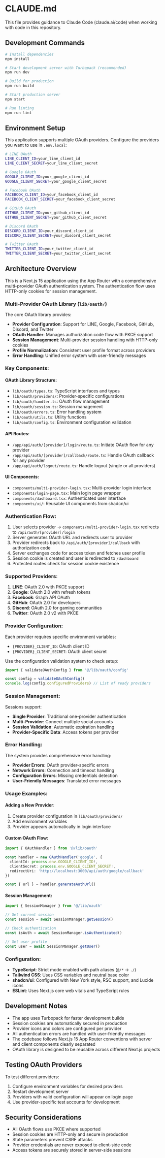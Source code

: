 # CLAUDE.md

This file provides guidance to Claude Code (claude.ai/code) when working with code in this repository.

## Development Commands

```bash
# Install dependencies
npm install

# Start development server with Turbopack (recommended)
npm run dev

# Build for production
npm run build

# Start production server
npm start

# Run linting
npm run lint
```

## Environment Setup

This application supports multiple OAuth providers. Configure the providers you want to use in `.env.local`:

```bash
# LINE OAuth
LINE_CLIENT_ID=your_line_client_id
LINE_CLIENT_SECRET=your_line_client_secret

# Google OAuth
GOOGLE_CLIENT_ID=your_google_client_id
GOOGLE_CLIENT_SECRET=your_google_client_secret

# Facebook OAuth
FACEBOOK_CLIENT_ID=your_facebook_client_id
FACEBOOK_CLIENT_SECRET=your_facebook_client_secret

# GitHub OAuth
GITHUB_CLIENT_ID=your_github_client_id
GITHUB_CLIENT_SECRET=your_github_client_secret

# Discord OAuth
DISCORD_CLIENT_ID=your_discord_client_id
DISCORD_CLIENT_SECRET=your_discord_client_secret

# Twitter OAuth
TWITTER_CLIENT_ID=your_twitter_client_id
TWITTER_CLIENT_SECRET=your_twitter_client_secret
```

## Architecture Overview

This is a Next.js 15 application using the App Router with a comprehensive multi-provider OAuth authentication system. The authentication flow uses HTTP-only cookies for session management.

### Multi-Provider OAuth Library (`lib/oauth/`)

The core OAuth library provides:
- **Provider Configuration**: Support for LINE, Google, Facebook, GitHub, Discord, and Twitter
- **OAuth Handler**: Manages authorization code flow with PKCE support
- **Session Management**: Multi-provider session handling with HTTP-only cookies
- **Profile Normalization**: Consistent user profile format across providers
- **Error Handling**: Unified error system with user-friendly messages

### Key Components:

#### OAuth Library Structure:
- `lib/oauth/types.ts`: TypeScript interfaces and types
- `lib/oauth/providers/`: Provider-specific configurations
- `lib/oauth/handler.ts`: OAuth flow management
- `lib/oauth/session.ts`: Session management
- `lib/oauth/errors.ts`: Error handling system
- `lib/oauth/utils.ts`: Utility functions
- `lib/oauth/config.ts`: Environment configuration validation

#### API Routes:
- `/app/api/auth/[provider]/login/route.ts`: Initiate OAuth flow for any provider
- `/app/api/auth/[provider]/callback/route.ts`: Handle OAuth callback for any provider
- `/app/api/auth/logout/route.ts`: Handle logout (single or all providers)

#### UI Components:
- `components/multi-provider-login.tsx`: Multi-provider login interface
- `components/login-page.tsx`: Main login page wrapper
- `components/dashboard.tsx`: Authenticated user interface
- `components/ui/`: Reusable UI components from shadcn/ui

### Authentication Flow:

1. User selects provider → `components/multi-provider-login.tsx` redirects to `/api/auth/[provider]/login`
2. Server generates OAuth URL and redirects user to provider
3. Provider redirects back to `/api/auth/[provider]/callback` with authorization code
4. Server exchanges code for access token and fetches user profile
5. Session cookie is created and user is redirected to `/dashboard`
6. Protected routes check for session cookie existence

### Supported Providers:

1. **LINE**: OAuth 2.0 with PKCE support
2. **Google**: OAuth 2.0 with refresh tokens
3. **Facebook**: Graph API OAuth
4. **GitHub**: OAuth 2.0 for developers
5. **Discord**: OAuth 2.0 for gaming communities
6. **Twitter**: OAuth 2.0 v2 with PKCE

### Provider Configuration:

Each provider requires specific environment variables:
- `{PROVIDER}_CLIENT_ID`: OAuth client ID
- `{PROVIDER}_CLIENT_SECRET`: OAuth client secret

Use the configuration validation system to check setup:

```typescript
import { validateOAuthConfig } from '@/lib/oauth/config'

const config = validateOAuthConfig()
console.log(config.configuredProviders) // List of ready providers
```

### Session Management:

Sessions support:
- **Single Provider**: Traditional one-provider authentication
- **Multi-Provider**: Connect multiple social accounts
- **Session Validation**: Automatic expiration handling
- **Provider-Specific Data**: Access tokens per provider

### Error Handling:

The system provides comprehensive error handling:
- **Provider Errors**: OAuth provider-specific errors
- **Network Errors**: Connection and timeout handling
- **Configuration Errors**: Missing credentials detection
- **User-Friendly Messages**: Translated error messages

### Usage Examples:

#### Adding a New Provider:
1. Create provider configuration in `lib/oauth/providers/`
2. Add environment variables
3. Provider appears automatically in login interface

#### Custom OAuth Flow:
```typescript
import { OAuthHandler } from '@/lib/oauth'

const handler = new OAuthHandler('google', {
  clientId: process.env.GOOGLE_CLIENT_ID!,
  clientSecret: process.env.GOOGLE_CLIENT_SECRET!,
  redirectUri: 'http://localhost:3000/api/auth/google/callback'
})

const { url } = handler.generateAuthUrl()
```

#### Session Management:
```typescript
import { SessionManager } from '@/lib/oauth'

// Get current session
const session = await SessionManager.getSession()

// Check authentication
const isAuth = await SessionManager.isAuthenticated()

// Get user profile
const user = await SessionManager.getUser()
```

### Configuration:
- **TypeScript**: Strict mode enabled with path aliases (`@/*` → `./`)
- **Tailwind CSS**: Uses CSS variables and neutral base color
- **shadcn/ui**: Configured with New York style, RSC support, and Lucide icons
- **ESLint**: Uses Next.js core web vitals and TypeScript rules

## Development Notes

- The app uses Turbopack for faster development builds
- Session cookies are automatically secured in production
- Provider icons and colors are configured per provider
- All authentication errors are handled with user-friendly messages
- The codebase follows Next.js 15 App Router conventions with server and client components clearly separated
- OAuth library is designed to be reusable across different Next.js projects

## Testing OAuth Providers

To test different providers:
1. Configure environment variables for desired providers
2. Restart development server
3. Providers with valid configuration will appear on login page
4. Use provider-specific test accounts for development

## Security Considerations

- All OAuth flows use PKCE where supported
- Session cookies are HTTP-only and secure in production
- State parameters prevent CSRF attacks
- Provider credentials are never exposed to client-side code
- Access tokens are securely stored in server-side sessions